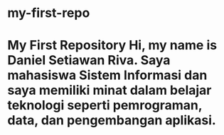 # my-first-repo
# My First Repository Hi, my name is Daniel Setiawan Riva. Saya mahasiswa Sistem Informasi dan saya memiliki minat dalam belajar teknologi seperti pemrograman, data, dan pengembangan aplikasi.
